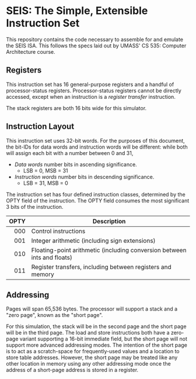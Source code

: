 # SEIS: The Simple, Extensible Instruction Set

This repository contains the code necessary to assemble for and emulate the SEIS ISA.
This follows the specs laid out by UMASS' CS 535: Computer Architecture course.

## Registers

This instruction set has 16 general-purpose registers and a handful of processor-status registers.
Processor-status registers cannot be directly accessed, except when an instruction is a *register transfer* instruction.

The stack registers are both 16 bits wide for this simulator.

## Instruction Layout

This instruction set uses 32-bit words. For the purposes of this document, the bit-IDs for data words and instruction words will be different: while both will assign each bit with a number between 0 and 31,

- *Data words* number bits in ascending significance.
  - LSB = 0, MSB = 31
- *Instruction words* number bits in descending significance.
  - LSB = 31, MSB = 0

The instruction set has four defined instruction classes, determined by the OPTY field of the instruction.
The OPTY field consumes the most significant 3 bits of the instruction.

| OPTY | Description                                                              |
|-----:|--------------------------------------------------------------------------|
|  000 | Control instructions                                                     |
|  001 | Integer arithmetic (including sign extensions)                           |
|  010 | Floating-point arithmetic (including conversion between ints and floats) |
|  011 | Register transfers, including between registers and memory               |

## Addressing

Pages will span 65,536 bytes. The processor will support a stack and a "zero page", known as the "short page".

For this simulation, the stack will be in the second page and the short page will be in the third page. The load and store instructions both have a zero-page variant supporting a 16-bit immediate field, but the short page will not support more advanced addressing modes. The intention of the short page is to act as a scratch-space for frequently-used values and a location to store table addresses.
However, the short page may be treated like any other location in memory using any other addressing mode once the address of a short-page address is stored in a register.
